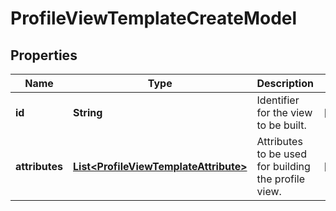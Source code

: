 # ProfileViewTemplateCreateModel

## Properties
Name | Type | Description | Notes
------------ | ------------- | ------------- | -------------
**id** | **String** | Identifier for the view to be built. |  [optional]
**attributes** | [**List&lt;ProfileViewTemplateAttribute&gt;**](ProfileViewTemplateAttribute.md) | Attributes to be used for building the profile view. |  [optional]
